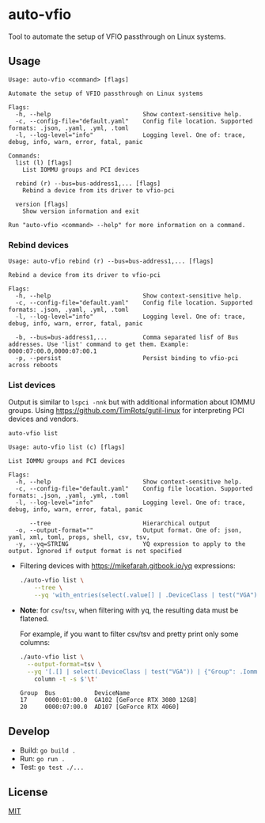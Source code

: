 # auto-vfio

Tool to automate the setup of VFIO passthrough on Linux systems.

## Usage

```properties
Usage: auto-vfio <command> [flags]

Automate the setup of VFIO passthrough on Linux systems

Flags:
  -h, --help                          Show context-sensitive help.
  -c, --config-file="default.yaml"    Config file location. Supported formats: .json, .yaml, .yml, .toml
  -l, --log-level="info"              Logging level. One of: trace, debug, info, warn, error, fatal, panic

Commands:
  list (l) [flags]
    List IOMMU groups and PCI devices

  rebind (r) --bus=bus-address1,... [flags]
    Rebind a device from its driver to vfio-pci

  version [flags]
    Show version information and exit

Run "auto-vfio <command> --help" for more information on a command.
```

### Rebind devices

```properties
Usage: auto-vfio rebind (r) --bus=bus-address1,... [flags]

Rebind a device from its driver to vfio-pci

Flags:
  -h, --help                          Show context-sensitive help.
  -c, --config-file="default.yaml"    Config file location. Supported formats: .json, .yaml, .yml, .toml
  -l, --log-level="info"              Logging level. One of: trace, debug, info, warn, error, fatal, panic

  -b, --bus=bus-address1,...          Comma separated lisf of Bus addresses. Use 'list' command to get them. Example: 0000:07:00.0,0000:07:00.1
  -p, --persist                       Persist binding to vfio-pci across reboots
```

### List devices

Output is similar to `lspci -nnk` but with additional information about IOMMU groups. Using <https://github.com/TimRots/gutil-linux> for interpreting PCI devices and vendors.

```properties
auto-vfio list

Usage: auto-vfio list (c) [flags]

List IOMMU groups and PCI devices

Flags:
  -h, --help                          Show context-sensitive help.
  -c, --config-file="default.yaml"    Config file location. Supported formats: .json, .yaml, .yml, .toml
  -l, --log-level="info"              Logging level. One of: trace, debug, info, warn, error, fatal, panic

      --tree                          Hierarchical output
  -o, --output-format=""              Output format. One of: json, yaml, xml, toml, props, shell, csv, tsv,
  -y, --yq=STRING                     YQ expression to apply to the output. Ignored if output format is not specified
```

- Filtering devices with <https://mikefarah.gitbook.io/yq> expressions:

  ```bash
  ./auto-vfio list \
      --tree \
      --yq 'with_entries(select(.value[] | .DeviceClass | test("VGA")))'
  ```

- **Note**: for `csv`/`tsv`, when filtering with yq, the resulting data must be flatened.

  For example, if you want to filter csv/tsv and pretty print only some columns:

  ```bash
  ./auto-vfio list \
    --output-format=tsv \
    --yq '[.[] | select(.DeviceClass | test("VGA")) | {"Group": .IommuGroup, "Bus": .Bus, "DeviceName": .DeviceName}]' | \
      column -t -s $'\t'
  ```

  ```properties
  Group  Bus           DeviceName
  17     0000:01:00.0  GA102 [GeForce RTX 3080 12GB]
  20     0000:07:00.0  AD107 [GeForce RTX 4060]
  ```

## Develop

- Build: `go build .`
- Run: `go run .`
- Test: `go test ./...`

## License

[MIT](LICENSE)

